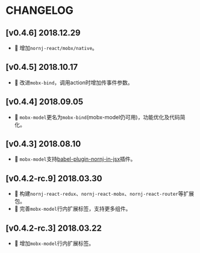 # CHANGELOG

## [v0.4.6] 2018.12.29

* 🌟 增加`nornj-react/mobx/native`。

## [v0.4.5] 2018.10.17

* 🌟 改进`mobx-bind`，调用action时增加传事件参数。

## [v0.4.4] 2018.09.05

* 🌟 `mobx-model`更名为`mobx-bind`(mobx-model仍可用)，功能优化及代码简化。

## [v0.4.3] 2018.08.10

* 🌟 `mobx-model`支持[babel-plugin-nornj-in-jsx](https://github.com/joe-sky/nornj/blob/master/packages/babel-plugin-nornj-in-jsx/README.md)插件。

## [v0.4.2-rc.9] 2018.03.30

* 🌟 构建`nornj-react-redux`、`nornj-react-mobx`、`nornj-react-router`等扩展包。
* 🌟 完善`mobx-model`行内扩展标签，支持更多组件。

## [v0.4.2-rc.3] 2018.03.22

* 🌟 增加`mobx-model`行内扩展标签。